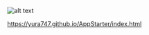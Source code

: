 
![alt text](https://i.ibb.co/6yrqkY4/App-Starter-Sample.png)



https://yura747.github.io/AppStarter/index.html
